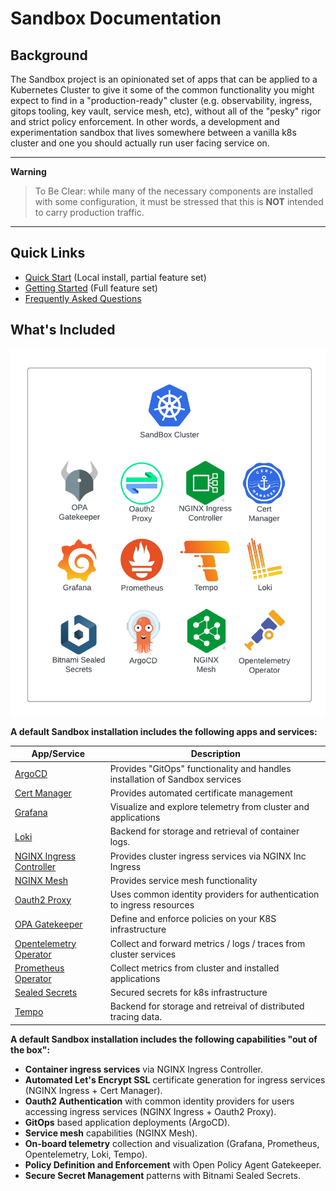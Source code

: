 # Sandbox Documentation

## Background

The Sandbox project is an opinionated set of apps that can be applied to a Kubernetes Cluster to
give it some of the common functionality you might expect to find in a "production-ready" cluster
(e.g. observability, ingress, gitops tooling, key vault, service mesh, etc), without all of the "pesky" rigor
and strict policy enforcement. In other words, a development and experimentation sandbox that lives
somewhere between a vanilla k8s cluster and one you should actually run user facing service on.

---
**Warning**

> To Be Clear: while many of the necessary components are installed with some configuration,
> it must be stressed that this is **NOT** intended to carry production traffic.

---

## Quick Links

* [Quick Start](installation/quick-start.md) (Local install, partial feature set)
* [Getting Started](installation/getting-started.md) (Full feature set)
* [Frequently Asked Questions](faq.md)

## What's Included

![Included Apps](img/sandbox-apps.png)


**A default Sandbox installation includes the following apps and services:**

|               App/Service                 |               Description                 |
|-------------------------------------------|-------------------------------------------|
| [ArgoCD](https://argo-cd.readthedocs.io/) | Provides "GitOps" functionality and handles installation of Sandbox services |
| [Cert Manager](https://cert-manager.io/)  | Provides automated certificate management |
| [Grafana](https://grafana.com/)           | Visualize and explore telemetry from cluster and applications |
| [Loki](https://grafana.com/oss/loki/)     | Backend for storage and retrieval of container logs. |
| [NGINX Ingress Controller](https://docs.nginx.com/nginx-ingress-controller/) | Provides cluster ingress services via NGINX Inc Ingress |
| [NGINX Mesh](https://www.nginx.com/products/nginx-service-mesh/) | Provides service mesh functionality |
| [Oauth2 Proxy](https://oauth2-proxy.github.io/oauth2-proxy/) | Uses common identity providers for authentication to ingress resources |
| [OPA Gatekeeper](https://github.com/open-policy-agent/gatekeeper) | Define and enforce policies on your K8S infrastructure |
| [Opentelemetry Operator](https://github.com/open-telemetry/opentelemetry-operator) | Collect and forward metrics / logs / traces from cluster services |
| [Prometheus Operator](https://github.com/prometheus-operator/prometheus-operator) | Collect metrics from cluster and installed applications |
| [Sealed Secrets](https://github.com/bitnami-labs/sealed-secrets) | Secured secrets for k8s infrastructure |
| [Tempo](https://grafana.com/oss/tempo/)   | Backend for storage and retreival of distributed tracing data. |


**A default Sandbox installation includes the following capabilities "out of the box":**

* **Container ingress services** via NGINX Ingress Controller.
* **Automated Let's Encrypt SSL** certificate generation for ingress services (NGINX Ingress + Cert Manager).
* **Oauth2 Authentication** with common identity providers for users accessing ingress services (NGINX Ingress + Oauth2 Proxy).
* **GitOps** based application deployments (ArgoCD).
* **Service mesh** capabilities (NGINX Mesh).
* **On-board telemetry** collection and visualization (Grafana, Prometheus, Opentelemetry, Loki, Tempo).
* **Policy Definition and Enforcement** with Open Policy Agent Gatekeeper.
* **Secure Secret Management** patterns with Bitnami Sealed Secrets.